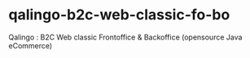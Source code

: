 qalingo-b2c-web-classic-fo-bo
=============================

Qalingo : B2C Web classic Frontoffice &amp; Backoffice (opensource Java eCommerce)